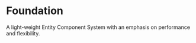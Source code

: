 # Foundation
A light-weight Entity Component System with an emphasis on performance and flexibility.
